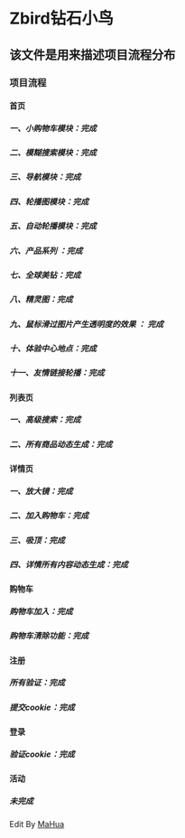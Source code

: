 <html lang="en"><head>
    <meta charset="UTF-8">
    <title></title>
</head>
<body marginheight="0"><h1><strong>Zbird钻石小鸟</strong> <br></h1>
<p>
</p>
<h2>该文件是用来描述项目流程分布<br></h2>
<p>
</p>
<h3>项目流程<br></h3>
<p>
</p>
<h4>首页<br></h4>
<p>
</p>
<h5>一、小购物车模块：完成 <br></h5>
<p>
</p>
<h5>二、模糊搜索模块：完成<br></h5>
<p>
</p>
<h5>三、导航模块：完成<br></h5>
<p>
</p>
<h5>四、轮播图模块：完成<br></h5>
<p>
</p>
<h5>五、自动轮播模块：完成<br></h5>
<p>
</p>
<h5>六、产品系列 ：完成<br></h5>
<p>
</p>
<h5>七、全球美钻：完成<br></h5>
<p>
</p>
<h5>八、精灵图：完成<br></h5>
<p>
</p>
<h5>九、鼠标滑过图片产生透明度的效果 ： 完成<br></h5>
<p>
</p>
<h5>十、体验中心地点：完成<br></h5>
<p>
</p>
<h5>十一、友情链接轮播：完成<br></h5>
<p>
</p>
<h4>列表页<br></h4>
<h5>一、高级搜索：完成<br></h5>
<p>
</p>
<h5>二、所有商品动态生成：完成<br></h5>
<p>
</p>
<h4>详情页<br></h4>
<p>
</p>
<h5>一、放大镜：完成<br></h5>
<p>
</p>
<h5>二、加入购物车：完成<br></h5>
<p>
</p>
<h5>三、吸顶：完成<br></h5>
<p>
</p>
<h5>四、详情所有内容动态生成：完成<br></h5>
<p>
</p>
<h4>购物车<br></h4>
<p>
</p>
<h5>购物车加入：完成<br></h5>
<p>
</p>
<h5>购物车清除功能：完成<br></h5>
<p>
</p>
<h4>注册<br></h4>
<p>
</p>
<h5>所有验证：完成<br></h5>
<p>
</p>
<h5>提交cookie：完成<br></h5>
<p>
</p>
<h4>登录<br></h4>
<p>
</p>
<h5>验证cookie：完成<br></h5>
<p>
</p>
<h4>活动<br></h4>
<p>
</p>
<h5>未完成</h5>
<p>Edit By <a href="http://mahua.jser.me">MaHua</a></p>
</body></html>
